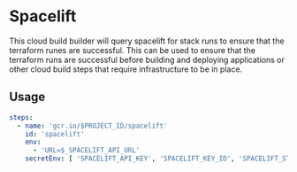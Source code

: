# Spacelift

This cloud build builder will query spacelift for stack runs to ensure that the terraform runes are successful.
This can be used to ensure that the terraform runs are successful before building and deploying applications or
other cloud build steps that require infrastructure to be in place.

## Usage

```yaml
steps:
  - name: 'gcr.io/$PROJECT_ID/spacelift'
    id: 'spacelift'
    env:
      - 'URL=$_SPACELIFT_API_URL'
    secretEnv: [ 'SPACELIFT_API_KEY', 'SPACELIFT_KEY_ID', 'SPACELIFT_STACK_ID' ]
```